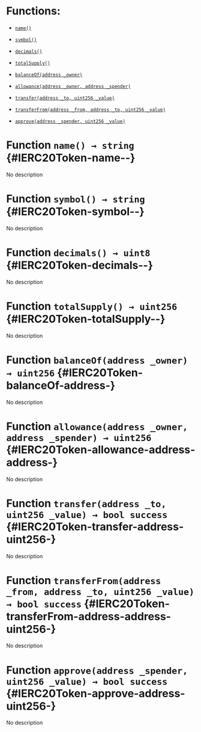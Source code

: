 # Functions:

- [`name()`](#IERC20Token-name--)

- [`symbol()`](#IERC20Token-symbol--)

- [`decimals()`](#IERC20Token-decimals--)

- [`totalSupply()`](#IERC20Token-totalSupply--)

- [`balanceOf(address _owner)`](#IERC20Token-balanceOf-address-)

- [`allowance(address _owner, address _spender)`](#IERC20Token-allowance-address-address-)

- [`transfer(address _to, uint256 _value)`](#IERC20Token-transfer-address-uint256-)

- [`transferFrom(address _from, address _to, uint256 _value)`](#IERC20Token-transferFrom-address-address-uint256-)

- [`approve(address _spender, uint256 _value)`](#IERC20Token-approve-address-uint256-)

# Function `name() → string` {#IERC20Token-name--}

No description

# Function `symbol() → string` {#IERC20Token-symbol--}

No description

# Function `decimals() → uint8` {#IERC20Token-decimals--}

No description

# Function `totalSupply() → uint256` {#IERC20Token-totalSupply--}

No description

# Function `balanceOf(address _owner) → uint256` {#IERC20Token-balanceOf-address-}

No description

# Function `allowance(address _owner, address _spender) → uint256` {#IERC20Token-allowance-address-address-}

No description

# Function `transfer(address _to, uint256 _value) → bool success` {#IERC20Token-transfer-address-uint256-}

No description

# Function `transferFrom(address _from, address _to, uint256 _value) → bool success` {#IERC20Token-transferFrom-address-address-uint256-}

No description

# Function `approve(address _spender, uint256 _value) → bool success` {#IERC20Token-approve-address-uint256-}

No description
